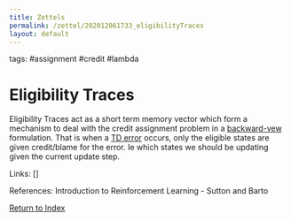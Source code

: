 ```yaml
---
title: Zettels
permalink: /zettel/202012061733_eligibilityTraces
layout: default
---
```

tags: #assignment #credit #lambda

# Eligibility Traces

Eligibility Traces act as a short term memory vector which form a mechanism 
to deal with the credit assignment problem in a [backward-vew](202012061733_forwardViewVsBackwardView) 
formulation. That is when a [TD error](202011302057_TDError) occurs, only the eligible states are 
given credit/blame for the error. Ie which states we should be updating given the current
update step.

Links: []

References: Introduction to Reinforcement Learning - Sutton and Barto

[Return to Index](index)